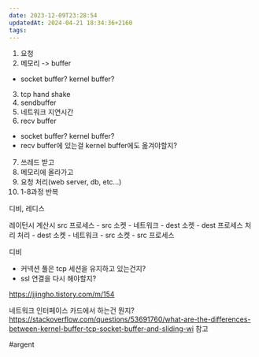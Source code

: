 ```yaml
---
date: 2023-12-09T23:28:54
updatedAt: 2024-04-21 18:34:36+2160
tags: 
---
```

1. 요청
2. 메모리 -> buffer
- socket buffer? kernel buffer?
3. tcp hand shake
4. sendbuffer
5. 네트워크 지연시간
6. recv buffer
- socket buffer? kernel buffer?
- recv buffer에 있는걸 kernel buffer에도 옮겨야할지?
7. 쓰레드 받고
8. 메모리에 올라가고
9. 요청 처리(web server, db, etc...)
10. 1-8과정 반복

디비, 레디스

레이턴시 계산시
src 프로세스 - src 소켓 - 네트워크 - dest 소켓 - dest 프로세스 처리 처리 - dest 소켓 - 네트워크 - src 소켓 - src 프로세스


디비
- 커넥션 풀은 tcp 세션을 유지하고 있는건지?
- ssl 연결을 다시 해야할지?

https://jjingho.tistory.com/m/154

네트워크 인터페이스 카드에서 하는건 뭔지?
https://stackoverflow.com/questions/53691760/what-are-the-differences-between-kernel-buffer-tcp-socket-buffer-and-sliding-wi
참고


#argent 